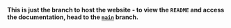 **This is just the branch to host the website - to view the `README` and access the documentation, head to the [`main`](https://github.com/willtheorangeguy/Maximum-PC-Builds-Archive) branch.**
